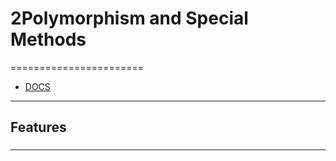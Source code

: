 # 2Polymorphism and Special Methods 
=======================

- [DOCS]()


-----------------------------------------------------------------------------------------------------

## Features


### 


-----------------------------------------------------------------------------------------------------